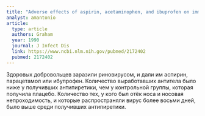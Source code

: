 ```yaml
---
title: "Adverse effects of aspirin, acetaminophen, and ibuprofen on immune function, viral shedding, and clinical status in rhinovirus-infected volunteers"
analyst: amantonio
article:
  type: article
  authors: Graham
  year: 1990
  journal: J Infect Dis
  link: https://www.ncbi.nlm.nih.gov/pubmed/2172402
  pubmed: 2172402
---
```


Здоровых добровольцев заразили риновирусом, и дали им аспирин, парацетамол или ибупрофен. Количество выработавших антитела было ниже у получивших антипиретики, чем у контрольной группы, которая получила плацебо. Количество тех, у кого был отёк носа и носовая непроходимость, и которые распространяли вирус более восьми дней, было выше среди получивших антипиретики.
